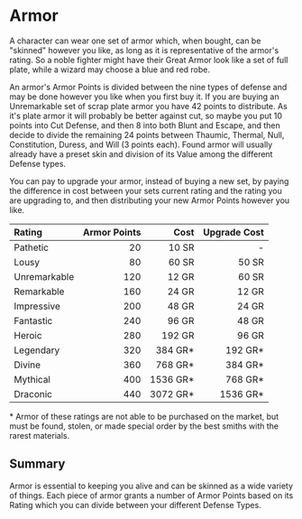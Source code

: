 # Armor

A character can wear one set of armor which, when bought, can be "skinned"
however you like, as long as it is representative of the armor's rating. So a
noble fighter might have their Great Armor look like a set of full plate, while
a wizard may choose a blue and red robe.

An armor's Armor Points is divided between the nine types of defense and may be
done however you like when you first buy it. If you are buying an Unremarkable
set of scrap plate armor you have 42 points to distribute. As it's plate armor
it will probably be better against cut, so maybe you put 10 points into Cut
Defense, and then 8 into both Blunt and Escape, and then decide to divide the
remaining 24 points between Thaumic, Thermal, Null, Constitution, Duress, and
Will (3 points each). Found armor will usually already have a preset skin and
division of its Value among the different Defense types.

You can pay to upgrade your armor, instead of buying a new set, by paying the
difference in cost between your sets current rating and the rating you are
upgrading to, and then distributing your new Armor Points however you like.

|Rating      | Armor Points|     Cost| Upgrade Cost|
|:-----------|------------:|--------:|------------:|
|Pathetic    |           20|    10 SR|            -|
|Lousy       |           80|    60 SR|        50 SR|
|Unremarkable|          120|    12 GR|        60 SR|
|Remarkable  |          160|    24 GR|        12 GR|
|Impressive  |          200|    48 GR|        24 GR|
|Fantastic   |          240|    96 GR|        48 GR|
|Heroic      |          280|   192 GR|        96 GR|
|Legendary   |          320| 384 GR\*|     192 GR\*|
|Divine      |          360| 768 GR\*|     384 GR\*|
|Mythical    |          400|1536 GR\*|     768 GR\*|
|Draconic    |          440|3072 GR\*|    1536 GR\*|

\* Armor of these ratings  are not able to be purchased on the market, but must
be found, stolen, or made special order by the best smiths with the rarest
materials.

## Summary

Armor is essential to keeping you alive and can be skinned as a wide variety of
things. Each piece of armor grants a number of Armor Points based on its Rating
which you can divide between your different Defense Types.
